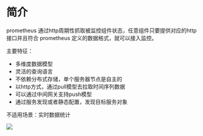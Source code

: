 # 简介
prometheus 通过http周期性抓取被监控组件状态，任意组件只要提供对应的http接口并且符合 prometheus 定义的数据格式，就可以接入监控。

主要特征：
- 多维度数据模型
- 灵活的查询语言
- 不依赖分布式存储，单个服务器节点是自主的
- 以http方式，通过pull模型去拉取时间序列数据
- 可以通过中间网关支持push模型
- 通过服务发现或者静态配置，发现目标服务对象

不适用场景：实时数据统计


![](https://img.orchome.com/group1/M00/00/05/dr5oXF03GwiAaOjLAADVIb1FhZ4671.svg)